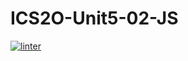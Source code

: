 # ICS2O-Unit5-02-JS
 [![linter](https://github.com/Alvin-Ding11/ICS2O-Unit5-02-JS/workflows/linter/badge.svg)](https://github.com/marketplace/actions/super-linter)